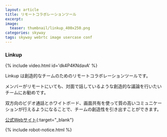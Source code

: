 ```yaml
---
layout: article
title: リモートコラボレーションツール
excerpt: 
image:
  teaser: thumbnail/linkup_400x250.png
categories: skyway
tags: skyway webrtc image usercase conf
---
```


### Linkup

{% include video.html id='dk4P4KNdavA' %}

Linkup は創造的なチームのためのリモートコラボレーションツールです。

メンバーがリモートにいても、対面で話しているような創造的な議論を行いたいチームにお勧めです。

双方向のビデオ通話とホワイトボード、画面共有を使って質の高いコミュニケーションが行えるようになることで、チームの創造性を引き出すことができます。

[公式Webサイト](https://linkup.world/){:target="_blank"}

{% include robot-notice.html %}